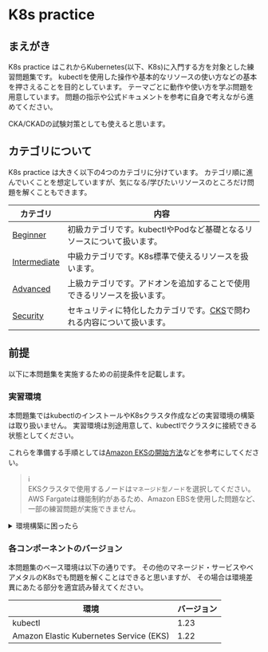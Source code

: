 # K8s practice

## まえがき

K8s practice はこれからKubernetes(以下、K8s)に入門する方を対象とした練習問題集です。
kubectlを使用した操作や基本的なリソースの使い方などの基本を押さえることを目的としています。
テーマごとに動作や使い方を学ぶ問題を用意しています。
問題の指示や公式ドキュメントを参考に自身で考えながら進めてください。

CKA/CKADの試験対策としても使えると思います。

## カテゴリについて

K8s practice は大きく以下の4つのカテゴリに分けています。
カテゴリ順に進んでいくことを想定していますが、気になる/学びたいリソースのところだけ問題を解くこともできます。

|カテゴリ|内容|
|-|-|
|[Beginner](1.Beginner)|初級カテゴリです。kubectlやPodなど基礎となるリソースについて扱います。|
|[Intermediate](2.Intermediate)|中級カテゴリです。K8s標準で使えるリソースを扱います。|
|[Advanced](3.Advanced)|上級カテゴリです。アドオンを追加することで使用できるリソースを扱います。|
|[Security](4.Security)|セキュリティに特化したカテゴリです。[CKS][1]で問われる内容について扱います。|

[1]:https://training.linuxfoundation.org/ja/certification/certified-kubernetes-security-specialist/

## 前提

以下に本問題集を実施するための前提条件を記載します。

### 実習環境

本問題集ではkubectlのインストールやK8sクラスタ作成などの実習環境の構築は取り扱いません。
実習環境は別途用意して、kubectlでクラスタに接続できる状態としてください。

これらを準備する手順としては[Amazon EKSの開始方法][2]などを参考にしてください。

> :information_source:  
> EKSクラスタで使用するノードは`マネージド型ノード`を選択してください。
> AWS Fargateは機能制約があるため、Amazon EBSを使用した問題など、一部の練習問題が実施できません。

[2]:https://docs.aws.amazon.com/ja_jp/eks/latest/userguide/getting-started.html

<details>
  <summary>
  環境構築に困ったら
  </summary>
  <div>
  環境構築に困った場合は以下を参考にしてみてください。

  - eksctlコマンド

    ```bash
    # クラスタ作成
    eksctl create cluster \
      --name k8s-practice \
      --region <リージョン> \
      --nodes=2 \
      --node-type t3.medium \
      --version 1.22

    # クラスタ削除
    eksctl delete cluster \
      --name k8s-practice \
      --region <リージョン>
    ```

  - terraform
    - [eks-terraform][3]

  </div>
</details>

[3]:https://github.com/moriryota62/eks-terraform

### 各コンポーネントのバージョン

本問題集のベース環境は以下の通りです。
その他のマネージド・サービスやベアメタルのK8sでも問題を解くことはできると思いますが、
その場合は環境差異にあたる部分を適宜読み替えてください。

| 環境 | バージョン |
|-|-|
| kubectl | 1.23 |
|Amazon Elastic Kubernetes Service (EKS) | 1.22 |
